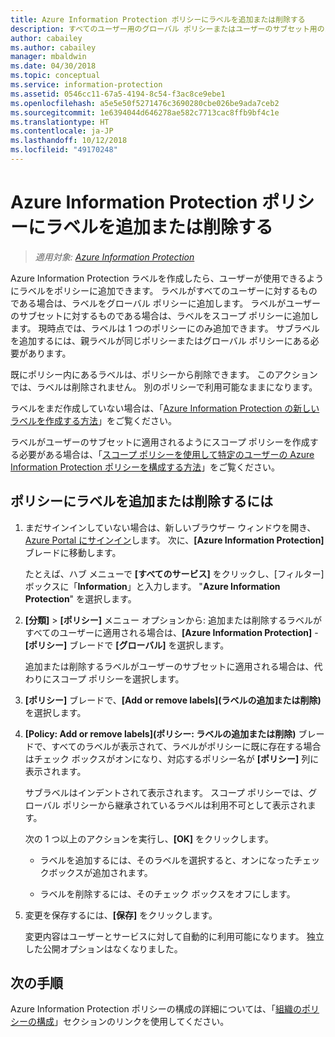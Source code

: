 ```yaml
---
title: Azure Information Protection ポリシーにラベルを追加または削除する
description: すべてのユーザー用のグローバル ポリシーまたはユーザーのサブセット用のスコープ ポリシーに Azure Information Protection ラベルを追加または削除します。
author: cabailey
ms.author: cabailey
manager: mbaldwin
ms.date: 04/30/2018
ms.topic: conceptual
ms.service: information-protection
ms.assetid: 0546cc11-67a5-4194-8c54-f3ac8ce9ebe1
ms.openlocfilehash: a5e5e50f5271476c3690280cbe026be9ada7ceb2
ms.sourcegitcommit: 1e6394044d646278ae582c7713cac8ffb9bf4c1e
ms.translationtype: HT
ms.contentlocale: ja-JP
ms.lasthandoff: 10/12/2018
ms.locfileid: "49170248"
---
```

# <a name="add-or-remove-a-label-to-or-from-an-azure-information-protection-policy"></a>Azure Information Protection ポリシーにラベルを追加または削除する

>*適用対象: [Azure Information Protection](https://azure.microsoft.com/pricing/details/information-protection)*

Azure Information Protection ラベルを作成したら、ユーザーが使用できるようにラベルをポリシーに追加できます。 ラベルがすべてのユーザーに対するものである場合は、ラベルをグローバル ポリシーに追加します。 ラベルがユーザーのサブセットに対するものである場合は、ラベルをスコープ ポリシーに追加します。 現時点では、ラベルは 1 つのポリシーにのみ追加できます。 サブラベルを追加するには、親ラベルが同じポリシーまたはグローバル ポリシーにある必要があります。

既にポリシー内にあるラベルは、ポリシーから削除できます。 このアクションでは、ラベルは削除されません。 別のポリシーで利用可能なままになります。

ラベルをまだ作成していない場合は、「[Azure Information Protection の新しいラベルを作成する方法](configure-policy-new-label.md)」をご覧ください。

ラベルがユーザーのサブセットに適用されるようにスコープ ポリシーを作成する必要がある場合は、「[スコープ ポリシーを使用して特定のユーザーの Azure Information Protection ポリシーを構成する方法](configure-policy-scope.md)」をご覧ください。

## <a name="to-add-or-remove-a-label-to-or-from-a-policy"></a>ポリシーにラベルを追加または削除するには

1. まだサインインしていない場合は、新しいブラウザー ウィンドウを開き、[Azure Portal にサインイン](configure-policy.md#signing-in-to-the-azure-portal)します。 次に、**[Azure Information Protection]** ブレードに移動します。
    
    たとえば、ハブ メニューで **[すべてのサービス]** をクリックし、[フィルター] ボックスに「**Information**」と入力します。 "**Azure Information Protection**" を選択します。

2. **[分類]** > **[ポリシー]** メニュー オプションから: 追加または削除するラベルがすべてのユーザーに適用される場合は、**[Azure Information Protection]** - **[ポリシー]** ブレードで **[グローバル]** を選択します。

    追加または削除するラベルがユーザーのサブセットに適用される場合は、代わりにスコープ ポリシーを選択します。

3. **[ポリシー]** ブレードで、**[Add or remove labels]\(ラベルの追加または削除\)** を選択します。

4. **[Policy: Add or remove labels]\(ポリシー: ラベルの追加または削除\)** ブレードで、すべてのラベルが表示されて、ラベルがポリシーに既に存在する場合はチェック ボックスがオンになり、対応するポリシー名が **[ポリシー]** 列に表示されます。
     
    サブラベルはインデントされて表示されます。 スコープ ポリシーでは、グローバル ポリシーから継承されているラベルは利用不可として表示されます。
    
    次の 1 つ以上のアクションを実行し、**[OK]** をクリックします。
    
    - ラベルを追加するには、そのラベルを選択すると、オンになったチェックボックスが追加されます。
    
    - ラベルを削除するには、そのチェック ボックスをオフにします。
  
5. 変更を保存するには、**[保存]** をクリックします。
   
    変更内容はユーザーとサービスに対して自動的に利用可能になります。 独立した公開オプションはなくなりました。


## <a name="next-steps"></a>次の手順

Azure Information Protection ポリシーの構成の詳細については、「[組織のポリシーの構成](configure-policy.md#configuring-your-organizations-policy)」セクションのリンクを使用してください。  


